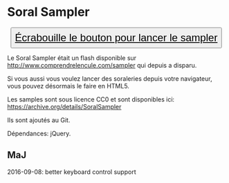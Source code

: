 # Soral Sampler

[<button style="font-size: 1.5rem; padding: 0.5rem; text-align: center; margin: 0 auto; display: block;" onclick=";">Écrabouille le bouton pour lancer le sampler</button>](SoralSampler.html)

Le Soral Sampler était un flash disponible sur http://www.comprendrelencule.com/sampler qui depuis a disparu.

Si vous aussi vous voulez lancer des soraleries depuis votre navigateur, vous pouvez désormais le faire en HTML5.

Les samples sont sous licence CC0 et sont disponibles ici: https://archive.org/details/SoralSampler

Ils sont ajoutés au Git.

Dépendances: jQuery.

## MaJ

2016-09-08: better keyboard control support
